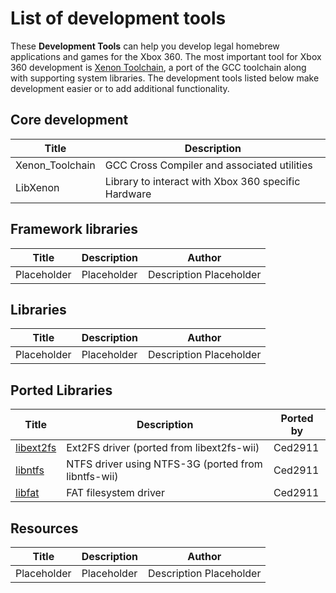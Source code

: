 # List of development tools

These **Development Tools** can help you develop legal homebrew
applications and games for the Xbox 360. The most important tool for
Xbox 360 development is [Xenon Toolchain](./Xenon_Toolchain.md), a
port of the GCC toolchain along with supporting system libraries. The
development tools listed below make development easier or to add
additional functionality.

## Core development

| Title            | Description                                        |
| ---------------- | -------------------------------------------------- |
| Xenon_Toolchain  | GCC Cross Compiler and associated utilities        |
| LibXenon         | Library to interact with Xbox 360 specific Hardware |

## Framework libraries

| Title           | Description     | Author                  |
| --------------- | --------------- | ----------------------- |
| Placeholder     | Placeholder     | Description Placeholder |

## Libraries

| Title           | Description     | Author                  |
| --------------- | --------------- | ----------------------- |
| Placeholder     | Placeholder     | Description Placeholder |

## Ported Libraries

| Title                                                        | Description                                         | Ported by |
| ------------------------------------------------------------ | --------------------------------------------------- | --------- |
| [libext2fs](https://github.com/LibXenonProject/ext2fs-xenon) | Ext2FS driver (ported from libext2fs-wii)           | Ced2911   |
| [libntfs](https://github.com/LibXenonProject/ntfs-xenon)     | NTFS driver using NTFS-3G (ported from libntfs-wii) | Ced2911   |
| [libfat](https://github.com/LibXenonProject/fat-xenon)       | FAT filesystem driver                               | Ced2911   |

## Resources

| Title           | Description     | Author                  |
| --------------- | --------------- | ----------------------- |
| Placeholder    | Placeholder      | Description Placeholder |


